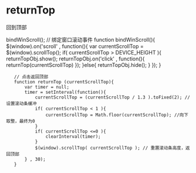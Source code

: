 # returnTop
回到顶部

  bindWinScroll();
 // 绑定窗口滚动事件
    function bindWinScroll(){
     $(window).on('scroll' , function(){
         var currentScrollTop  = $(window).scrollTop();
         if( currentScrollTop > DEVICE_HEIGHT ){
             returnTopObj.show();
             returnTopObj.on('click' , function(){
                 returnTop(currentScrollTop)
             });
         }else{
             returnTopObj.hide();
         }
       });
    }
      

       // 点击返回顶部
       function returnTop (currentScrollTop){
           var timer = null;
           timer = setInterval(function(){
               currentScrollTop = (currentScrollTop / 1.3 ).toFixed(2); // 设置滚动条缓冲
               if( currentScrollTop < 1 ){
                   currentScrollTop = Math.floor(currentScrollTop); //向下取整，最终为0
               }
               if( currentScrollTop <=0 ){
                   clearInterval(timer);
               }
               $(window).scrollTop( currentScrollTop ); // 重置滚动条高度，返回顶部
           } , 30);
       }
